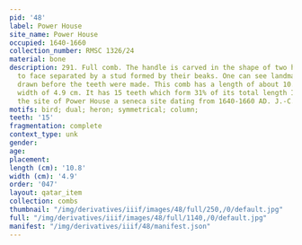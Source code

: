 ```yaml
---
pid: '48'
label: Power House
site_name: Power House
occupied: 1640-1660
collection_number: RMSC 1326/24
material: bone
description: 291. Full comb. The handle is carved in the shape of two herons face
  to face separated by a stud formed by their beaks. One can see landmarks that were
  drawn before the teeth were made. This comb has a length of about 10.8 cm and a
  width of 4.9 cm. It has 15 teeth which form 31% of its total length It comes from
  the site of Power House a seneca site dating from 1640-1660 AD. J.-C. (RMSC 1326/24
motifs: bird; dual; heron; symmetrical; column;
teeth: '15'
fragmentation: complete
context_type: unk
gender:
age:
placement:
length (cm): '10.8'
width (cm): '4.9'
order: '047'
layout: qatar_item
collection: combs
thumbnail: "/img/derivatives/iiif/images/48/full/250,/0/default.jpg"
full: "/img/derivatives/iiif/images/48/full/1140,/0/default.jpg"
manifest: "/img/derivatives/iiif/48/manifest.json"
---
```

